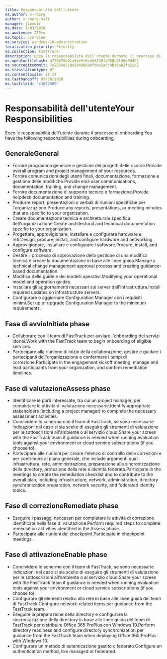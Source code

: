 ```yaml
---
title: Responsabilità dell'utente
ms.author: v-rberg
author: v-rberg-msft
manager: jimmuir
ms.date: 3/03/2020
ms.audience: ITPro
ms.topic: overview
ms.service: windows-10-administration
localization_priority: Priority
ms.collection: FastTrack
description: Ecco le responsabilità dell'utente durante il processo di onboarding di Windows 10.
ms.openlocfilehash: a728b78d41a9de5c6cbb3248fa988c0136e89402
ms.sourcegitcommit: 7a2535e510420496dabfcea5accbb36ab2fe21d2
ms.translationtype: HT
ms.contentlocale: it-IT
ms.lasthandoff: 03/30/2020
ms.locfileid: "43052309"
---
```

# <a name="your-responsibilities"></a><span data-ttu-id="05316-103">Responsabilità dell'utente</span><span class="sxs-lookup"><span data-stu-id="05316-103">Your Responsibilities</span></span>

<span data-ttu-id="05316-104">Ecco le responsabilità dell'utente durante il processo di onboarding.</span><span class="sxs-lookup"><span data-stu-id="05316-104">You have the following responsibilities during onboarding.</span></span>

## <a name="general"></a><span data-ttu-id="05316-105">Generale</span><span class="sxs-lookup"><span data-stu-id="05316-105">General</span></span>

- <span data-ttu-id="05316-106">Fornire programma generale e gestione dei progetti delle risorse.</span><span class="sxs-lookup"><span data-stu-id="05316-106">Provide overall program and project management of your resources.</span></span>
- <span data-ttu-id="05316-107">Fornire comunicazioni degli utenti finali, documentazione, formazione e gestione delle modifiche.</span><span class="sxs-lookup"><span data-stu-id="05316-107">Provide end-user communications, documentation, training, and change management.</span></span>
- <span data-ttu-id="05316-108">Fornire documentazione di supporto tecnico e formazione.</span><span class="sxs-lookup"><span data-stu-id="05316-108">Provide helpdesk documentation and training.</span></span>
- <span data-ttu-id="05316-109">Produrre report, presentazioni o verbali di riunioni specifiche per l'organizzazione.</span><span class="sxs-lookup"><span data-stu-id="05316-109">Produce any reports, presentations, or meeting minutes that are specific to your organization.</span></span>
- <span data-ttu-id="05316-110">Creare documentazione tecnica e architetturale specifica dell'organizzazione.</span><span class="sxs-lookup"><span data-stu-id="05316-110">Create architectural and technical documentation specific to your organization.</span></span>
- <span data-ttu-id="05316-111">Progettare, approvigionare, installare e configurare hardware e reti.</span><span class="sxs-lookup"><span data-stu-id="05316-111">Design, procure, install, and configure hardware and networking.</span></span>
- <span data-ttu-id="05316-112">Approvigionare, installare e configurare i software.</span><span class="sxs-lookup"><span data-stu-id="05316-112">Procure, install, and configure software.</span></span>
- <span data-ttu-id="05316-113">Gestire il processo di approvazione della gestione di una modifica tecnica e creare la documentazione in base alle linee guida.</span><span class="sxs-lookup"><span data-stu-id="05316-113">Manage a technical change management approval process and creating guidance-based documentation.</span></span>
- <span data-ttu-id="05316-114">Modifica delle guide e dei modelli operativi.</span><span class="sxs-lookup"><span data-stu-id="05316-114">Modifying your operational model and operation guides.</span></span>
- <span data-ttu-id="05316-115">Installare gli aggiornamenti necessari sui server dell'infrastruttura.</span><span class="sxs-lookup"><span data-stu-id="05316-115">Install required updates on infrastructure servers.</span></span>
- <span data-ttu-id="05316-116">Configurare o aggiornare Configuration Manager con i requisiti minimi.</span><span class="sxs-lookup"><span data-stu-id="05316-116">Set up or upgrade Configuration Manager to the minimum requirements.</span></span>

## <a name="initiate-phase"></a><span data-ttu-id="05316-117">Fase di avvio</span><span class="sxs-lookup"><span data-stu-id="05316-117">Initiate phase</span></span>

- <span data-ttu-id="05316-118">Collaborare con il team di FastTrack per avviare l'onboarding dei servizi idonei.</span><span class="sxs-lookup"><span data-stu-id="05316-118">Work with the FastTrack team to begin onboarding of eligible services.</span></span>
- <span data-ttu-id="05316-119">Partecipare alla riunione di inizio della collaborazione, gestire e guidare i partecipanti dell'organizzazione e confermare i tempi di correzione.</span><span class="sxs-lookup"><span data-stu-id="05316-119">Participate in the engagement kickoff meeting, manage and lead participants from your organization, and confirm remediation timelines.</span></span>

## <a name="assess-phase"></a><span data-ttu-id="05316-120">Fase di valutazione</span><span class="sxs-lookup"><span data-stu-id="05316-120">Assess phase</span></span>

- <span data-ttu-id="05316-121">Identificare le parti interessate, tra cui un project manager, per completare le attività di valutazione necessarie.</span><span class="sxs-lookup"><span data-stu-id="05316-121">Identify appropriate stakeholders (including a project manager) to complete the necessary assessment activities.</span></span>
- <span data-ttu-id="05316-122">Condividere lo schermo con il team di FastTrack, se sono necessarie indicazioni nel caso si sia scelto di eseguire gli strumenti di valutazione per le sottoscrizioni all'ambiente o al servizio cloud.</span><span class="sxs-lookup"><span data-stu-id="05316-122">Share your screen with the FastTrack team if guidance is needed when running evaluation tools against your environment or cloud service subscriptions (if you choose to).</span></span>
- <span data-ttu-id="05316-123">Partecipare alle riunioni per creare l'elenco di controllo delle correzioni e per contribuire al piano generale, che include argomenti quali: infrastruttura, rete, amministrazione, preparazione alla sincronizzazione delle directory, protezione della rete e identità federata.</span><span class="sxs-lookup"><span data-stu-id="05316-123">Participate in the meetings to create the remediation checklist and to contribute to the overall plan, including infrastructure, network, administration, directory synchronization preparation, network security, and federated identity topics.</span></span>

## <a name="remediate-phase"></a><span data-ttu-id="05316-124">Fase di correzione</span><span class="sxs-lookup"><span data-stu-id="05316-124">Remediate phase</span></span>

- <span data-ttu-id="05316-125">Eseguire i passaggi necessari per completare le attività di correzione identificate nella fase di valutazione.</span><span class="sxs-lookup"><span data-stu-id="05316-125">Perform required steps to complete remediation activities identified in the Assess phase.</span></span>
- <span data-ttu-id="05316-126">Partecipare alle riunioni del checkpoint.</span><span class="sxs-lookup"><span data-stu-id="05316-126">Participate in checkpoint meetings.</span></span>

## <a name="enable-phase"></a><span data-ttu-id="05316-127">Fase di attivazione</span><span class="sxs-lookup"><span data-stu-id="05316-127">Enable phase</span></span>

- <span data-ttu-id="05316-128">Condividere lo schermo con il team di FastTrack, se sono necessarie indicazioni nel caso si sia scelto di eseguire gli strumenti di valutazione per le sottoscrizioni all'ambiente o al servizio cloud.</span><span class="sxs-lookup"><span data-stu-id="05316-128">Share your screen with the FastTrack team if guidance is needed when running evaluation tools against your environment or cloud service subscriptions (if you choose to).</span></span>
- <span data-ttu-id="05316-129">Configurare gli elementi relativi alla rete in base alle linee guida del team di FastTrack.</span><span class="sxs-lookup"><span data-stu-id="05316-129">Configure network-related items per guidance from the FastTrack team.</span></span>
- <span data-ttu-id="05316-130">Eseguire la preparazione della directory e configurare la sincronizzazione della directory in base alle linee guida del team di FastTrack per distribuire Office 365 ProPlus con Windows 10.</span><span class="sxs-lookup"><span data-stu-id="05316-130">Perform directory readiness and configure directory synchronization per guidance from the FastTrack team when deploying Office 365 ProPlus with Windows 10.</span></span>
- <span data-ttu-id="05316-131">Configurare un metodo di autenticazione gestito o federato.</span><span class="sxs-lookup"><span data-stu-id="05316-131">Configure an authentication method, like managed or federated.</span></span>

